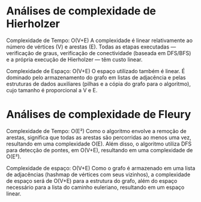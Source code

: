 # Análises de complexidade de Hierholzer

Complexidade de Tempo: O(V+E)
A complexidade é linear relativamente ao número de vértices (V) e arestas (E). Todas as etapas executadas — verificação 
de graus, verificação de conectividade (baseada em DFS/BFS) e a própria execução de Hierholzer — têm custo linear.

Complexidade de Espaço: O(V+E)
O espaço utilizado também é linear. É dominado pelo armazenamento do grafo em listas de adjacência e pelas estruturas 
de dados auxiliares (pilhas e a cópia do grafo para o algoritmo), cujo tamanho é proporcional a V e E.

# Análises de complexidade de Fleury

Complexidade de Tempo: O(E²)
Como o algoritmo envolve a remoção de arestas, significa que todas as arestas são percorridas ao menos uma vez, resultando
em uma complexidade O(E). Além disso, o algoritmo utiliza DFS para detecção de pontes, em O(V+E), resultando em uma
complexidade de O(E²).

Complexidade de espaço: O(V+E)
Como o grafo é armazenado em uma lista de adjacências (hashmap de vértices com seus vizinhos), 
a complexidade de espaço será de O(V+E) para a estrutura do grafo, 
além do espaço necessário para a lista do caminho euleriano, resultando em um espaço linear.
